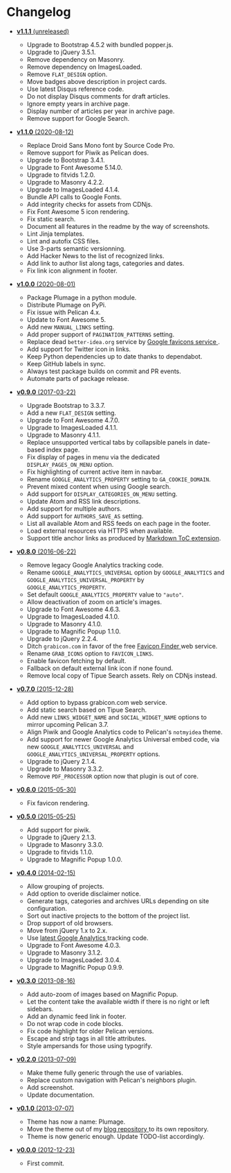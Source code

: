 Changelog
=========

* [**v1.1.1**
  (unreleased)](https://github.com/kdeldycke/plumage/compare/v1.1.0...develop)
  * Upgrade to Bootstrap 4.5.2 with bundled popper.js.
  * Upgrade to jQuery 3.5.1.
  * Remove dependency on Masonry.
  * Remove dependency on ImagesLoaded.
  * Remove `FLAT_DESIGN` option.
  * Move badges above description in project cards.
  * Use latest Disqus reference code.
  * Do not display Disqus comments for draft articles.
  * Ignore empty years in archive page.
  * Display number of articles per year in archive page.
  * Remove support for Google Search.

* [**v1.1.0**
  (2020-08-12)](https://github.com/kdeldycke/plumage/compare/v1.0.0...v1.1.0)
  * Replace Droid Sans Mono font by Source Code Pro.
  * Remove support for Piwik as Pelican does.
  * Upgrade to Bootstrap 3.4.1.
  * Upgrade to Font Awesome 5.14.0.
  * Upgrade to fitvids 1.2.0.
  * Upgrade to Masonry 4.2.2.
  * Upgrade to ImagesLoaded 4.1.4.
  * Bundle API calls to Google Fonts.
  * Add integrity checks for assets from CDNjs.
  * Fix Font Awesome 5 icon rendering.
  * Fix static search.
  * Document all features in the readme by the way of screenshots.
  * Lint Jinja templates.
  * Lint and autofix CSS files.
  * Use 3-parts semantic versionning.
  * Add Hacker News to the list of recognized links.
  * Add link to author list along tags, categories and dates.
  * Fix link icon alignment in footer.

* [**v1.0.0**
  (2020-08-01)](https://github.com/kdeldycke/plumage/compare/v0.9.0...v1.0.0)
  * Package Plumage in a python module.
  * Distribute Plumage on PyPi.
  * Fix issue with Pelican 4.x.
  * Update to Font Awesome 5.
  * Add new `MANUAL_LINKS` setting.
  * Add proper support of `PAGINATION_PATTERNS` setting.
  * Replace dead `better-idea.org` service by [Google favicons service
    ](https://www.google.com/s2/favicons).
  * Add support for Twitter icon in links.
  * Keep Python dependencies up to date thanks to dependabot.
  * Keep GitHub labels in sync.
  * Always test package builds on commit and PR events.
  * Automate parts of package release.

* [**v0.9.0**
  (2017-03-22)](https://github.com/kdeldycke/plumage/compare/v0.8.0...v0.9.0)
  * Upgrade Bootstrap to 3.3.7.
  * Add a new `FLAT_DESIGN` setting.
  * Upgrade to Font Awesome 4.7.0.
  * Upgrade to ImagesLoaded 4.1.1.
  * Upgrade to Masonry 4.1.1.
  * Replace unsupported vertical tabs by collapsible panels in date-based index
    page.
  * Fix display of pages in menu via the dedicated `DISPLAY_PAGES_ON_MENU`
    option.
  * Fix highlighting of current active item in navbar.
  * Rename `GOOGLE_ANALYTICS_PROPERTY` setting to `GA_COOKIE_DOMAIN`.
  * Prevent mixed content when using Google search.
  * Add support for `DISPLAY_CATEGORIES_ON_MENU` setting.
  * Update Atom and RSS link descriptions.
  * Add support for multiple authors.
  * Add support for `AUTHORS_SAVE_AS` setting.
  * List all available Atom and RSS feeds on each page in the footer.
  * Load external resources via HTTPS when available.
  * Support title anchor links as produced by [Markdown ToC
  extension](https://pythonhosted.org/Markdown/extensions/toc.html).

* [**v0.8.0**
  (2016-06-22)](https://github.com/kdeldycke/plumage/compare/v0.7.0...v0.8.0)
  * Remove legacy Google Analytics tracking code.
  * Rename `GOOGLE_ANALYTICS_UNIVERSAL` option by `GOOGLE_ANALYTICS` and
    `GOOGLE_ANALYTICS_UNIVERSAL_PROPERTY` by `GOOGLE_ANALYTICS_PROPERTY`.
  * Set default `GOOGLE_ANALYTICS_PROPERTY` value to `"auto"`.
  * Allow deactivation of zoom on article's images.
  * Upgrade to Font Awesome 4.6.3.
  * Upgrade to ImagesLoaded 4.1.0.
  * Upgrade to Masonry 4.1.0.
  * Upgrade to Magnific Popup 1.1.0.
  * Upgrade to jQuery 2.2.4.
  * Ditch `grabicon.com` in favor of the free [Favicon Finder
    ](https://icons.better-idea.org) web service.
  * Rename `GRAB_ICONS` option to `FAVICON_LINKS`.
  * Enable favicon fetching by default.
  * Fallback on default external link icon if none found.
  * Remove local copy of Tipue Search assets. Rely on CDNjs instead.

* [**v0.7.0**
  (2015-12-28)](https://github.com/kdeldycke/plumage/compare/v0.6.0...v0.7.0)
  * Add option to bypass grabicon.com web service.
  * Add static search based on Tipue Search.
  * Add new `LINKS_WIDGET_NAME` and `SOCIAL_WIDGET_NAME` options to mirror
    upcoming Pelican 3.7.
  * Align Piwik and Google Analytics code to Pelican's `notmyidea` theme.
  * Add support for newer Google Analytics Universal embed code, via new
    `GOOGLE_ANALYTICS_UNIVERSAL` and `GOOGLE_ANALYTICS_UNIVERSAL_PROPERTY`
    options.
  * Upgrade to jQuery 2.1.4.
  * Upgrade to Masonry 3.3.2.
  * Remove `PDF_PROCESSOR` option now that plugin is out of core.

* [**v0.6.0**
  (2015-05-30)](https://github.com/kdeldycke/plumage/compare/v0.5.0...v0.6.0)
  * Fix favicon rendering.

* [**v0.5.0**
  (2015-05-25)](https://github.com/kdeldycke/plumage/compare/v0.4.0...v0.5.0)
  * Add support for piwik.
  * Upgrade to jQuery 2.1.3.
  * Upgrade to Masonry 3.3.0.
  * Upgrade to fitvids 1.1.0.
  * Upgrade to Magnific Popup 1.0.0.

* [**v0.4.0**
  (2014-02-15)](https://github.com/kdeldycke/plumage/compare/v0.3.0...v0.4.0)
  * Allow grouping of projects.
  * Add option to overide disclaimer notice.
  * Generate tags, categories and archives URLs depending on site
    configuration.
  * Sort out inactive projects to the bottom of the project list.
  * Drop support of old browsers.
  * Move from jQuery 1.x to 2.x.
  * Use [latest Google Analytics
  ](https://developers.google.com/analytics/devguides/collection/upgrade/)
  tracking code.
  * Upgrade to Font Awesome 4.0.3.
  * Upgrade to Masonry 3.1.2.
  * Upgrade to ImagesLoaded 3.0.4.
  * Upgrade to Magnific Popup 0.9.9.

* [**v0.3.0**
  (2013-08-16)](https://github.com/kdeldycke/plumage/compare/v0.2.0...v0.3.0)
  * Add auto-zoom of images based on Magnific Popup.
  * Let the content take the available width if there is no right or left
    sidebars.
  * Add an dynamic feed link in footer.
  * Do not wrap code in code blocks.
  * Fix code highlight for older Pelican versions.
  * Escape and strip tags in all title attributes.
  * Style ampersands for those using typogrify.

* [**v0.2.0**
  (2013-07-09)](https://github.com/kdeldycke/plumage/compare/v0.1.0...v0.2.0)
  * Make theme fully generic through the use of variables.
  * Replace custom navigation with Pelican's neighbors plugin.
  * Add screenshot.
  * Update documentation.

* [**v0.1.0**
  (2013-07-07)](https://github.com/kdeldycke/plumage/compare/v0.0.0...v0.1.0)
  * Theme has now a name: Plumage.
  * Move the theme out of my [blog repository
    ](https://github.com/kdeldycke/kevin-deldycke-blog) to its own repository.
  * Theme is now generic enough. Update TODO-list accordingly.

* [**v0.0.0**
  (2012-12-23)](https://github.com/kdeldycke/plumage/commit/70df9b)
  * First commit.
